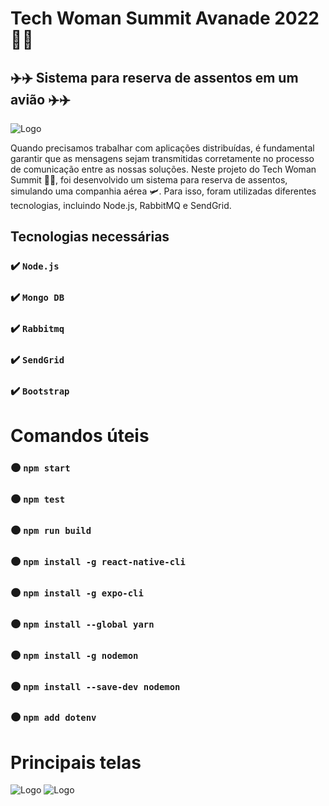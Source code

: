 # Tech Woman Summit Avanade 2022 👩‍💻
## ✈️✈️ Sistema para reserva de assentos em um avião ✈️✈️

![Logo](https://github.com/IsadoraFerrao/Reserva-aerea-dio/blob/master/aviao.png)

Quando precisamos trabalhar com aplicações distribuídas, é fundamental garantir que as mensagens sejam transmitidas corretamente no processo de comunicação entre as nossas soluções. Neste projeto do Tech Woman Summit 👩‍💻, foi desenvolvido um sistema para reserva de assentos, simulando uma companhia aérea 🛩️. Para isso, foram utilizadas diferentes tecnologias, incluindo Node.js, RabbitMQ e SendGrid.

## Tecnologias necessárias
### ✔️ `Node.js`
### ✔️ `Mongo DB`
### ✔️ `Rabbitmq`
### ✔️ `SendGrid`
### ✔️ `Bootstrap`

# Comandos úteis
### 🟠 `npm start`
### 🟠 `npm test`
### 🟠 `npm run build`
### 🟠 `npm install -g react-native-cli`
### 🟠 `npm install -g expo-cli`
### 🟠 `npm install --global yarn`
### 🟠 `npm install -g nodemon`
### 🟠 `npm install --save-dev nodemon`
### 🟠 `npm add dotenv`


# Principais telas
![Logo](https://github.com/IsadoraFerrao/Reserva-aerea-dio/blob/master/tela-reservas.png)
![Logo](https://github.com/IsadoraFerrao/Reserva-aerea-dio/blob/master/tela-main.png)


